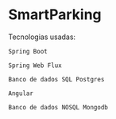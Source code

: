 # SmartParking

Tecnologias usadas:

    Spring Boot
    
    Spring Web Flux
    
    Banco de dados SQL Postgres

    Angular
    
    Banco de dados NOSQL Mongodb
    
    
    
    
